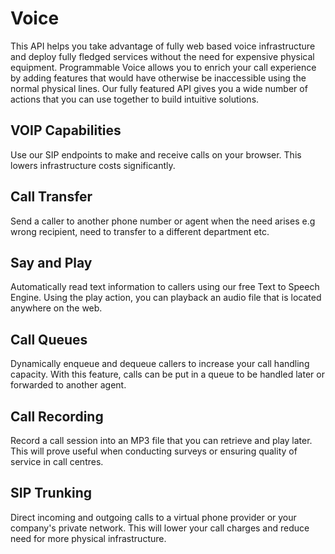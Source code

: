 # Voice

This API helps you take advantage of fully web based voice infrastructure and deploy fully fledged services without the need for expensive physical equipment. Programmable Voice allows you to enrich your call experience by adding features that would have otherwise be inaccessible using the normal physical lines. Our fully featured API gives you a wide number of actions that you can use together to build intuitive solutions.

## VOIP Capabilities

Use our SIP endpoints to make and receive calls on your browser. This lowers infrastructure costs significantly.

## Call Transfer

Send a caller to another phone number or agent when the need arises e.g wrong recipient, need to transfer to a different department etc.

## Say and Play

Automatically read text information to callers using our free Text to Speech Engine. Using the play action, you can playback an audio file that is located anywhere on the web.

## Call Queues

Dynamically enqueue and dequeue callers to increase your call handling capacity. With this feature, calls can be put in a queue to be handled later or forwarded to another agent.

## Call Recording

Record a call session into an MP3 file that you can retrieve and play later. This will prove useful when conducting surveys or ensuring quality of service in call centres.

## SIP Trunking

Direct incoming and outgoing calls to a virtual phone provider or your company's private network. This will lower your call charges and reduce need for more physical infrastructure.
